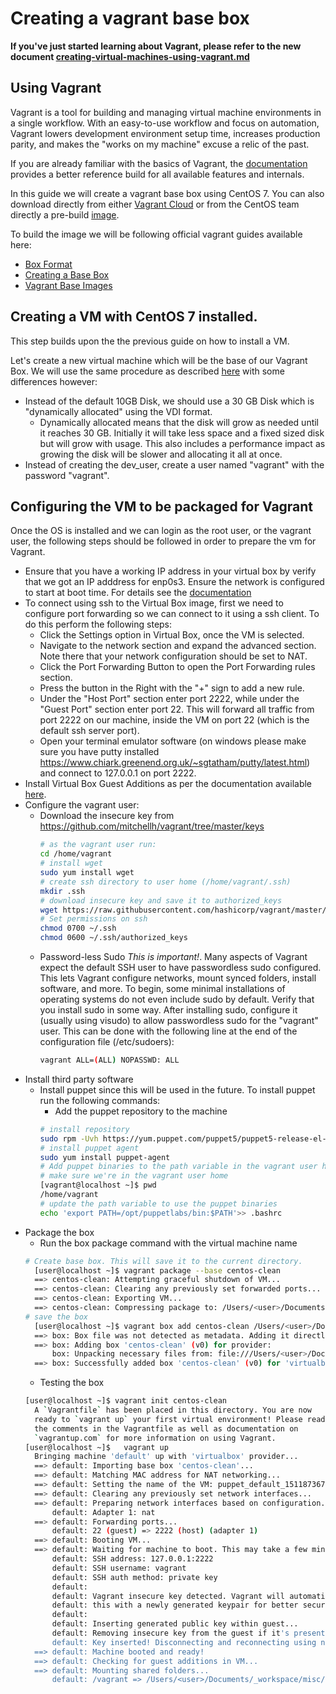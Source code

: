 # Creating a vagrant base box

**If you've just started learning about Vagrant, please refer to the new document [creating-virtual-machines-using-vagrant.md](../extra/creating-virtual-machines-using-vagrant.md)**

## Using Vagrant
Vagrant is a tool for building and managing virtual machine environments in a single workflow. With an easy-to-use workflow and focus on automation, Vagrant lowers development environment setup time, increases production parity, and makes the "works on my machine" excuse a relic of the past.

If you are already familiar with the basics of Vagrant, the [documentation](https://www.vagrantup.com/docs/index.html "documentation") provides a better reference build for all available features and internals.

In this guide we will create a vagrant base box using CentOS 7. You can also download directly from either [Vagrant Cloud](https://app.vagrantup.com/centos/boxes/7) or from the CentOS team directly a pre-build [image](https://seven.centos.org/2017/10/updated-centos-vagrant-images-available-v1710-01/).

To build the image we will be following official vagrant guides available here:
* [Box Format](https://www.vagrantup.com/docs/boxes/format.html)
* [Creating a Base Box](https://www.vagrantup.com/docs/virtualbox/boxes.html)
* [Vagrant Base Images](https://www.vagrantup.com/docs/boxes/base.html) 

## Creating a VM with CentOS 7 installed.

This step builds upon the the previous guide on how to install a VM. 

Let's create a new virtual machine which will be the base of our Vagrant Box. We will use the same procedure as described [here](https://github.com/optymyze-dev/devops-bootcamp/blob/master/extra/virtualbox-and-centos-minimal.md "here") with some differences however:

* Instead of the default 10GB Disk, we should use a 30 GB Disk which is "dynamically allocated" using the VDI format.
  * Dynamically allocated means that the disk will grow as needed until it reaches 30 GB. Initially it will take less space and a fixed sized disk but will grow with usage. This also includes a performance impact as growing the disk will be slower and allocating it all at once.
* Instead of creating the dev_user, create a user named "vagrant" with the password "vagrant".

## Configuring the VM to be packaged for Vagrant

Once the OS is installed and we can login as the root user, or the vagrant user, the following steps should be followed in order to prepare the vm for Vagrant.

* Ensure that you have a working IP address in your virtual box by verify that we got an IP adddress for enp0s3. Ensure the network is configured to start at boot time. For details see the [documentation](https://github.com/optymyze-dev/devops-bootcamp/blob/master/extra/virtualbox-and-centos-minimal.md "documentation") 
* To connect using ssh to the Virtual Box image, first we need to configure port forwarding so we can connect to it using a ssh client. To do this perform the following steps:
  * Click the Settings option in Virtual Box, once the VM is selected.
  * Navigate to the network section and expand the advanced section. Note there that your network configuration should be set to NAT.
  * Click the Port Forwarding Button to open the Port Forwarding rules section.
  * Press the button in the Right with the "+" sign to add a new rule.
  * Under the "Host Port" section enter port 2222, while under the "Guest Port" section enter port 22. This will forward all traffic from port 2222 on our machine, inside the VM on port 22 (which is the default ssh server port).
  * Open your terminal emulator software (on windows please make sure you have putty installed https://www.chiark.greenend.org.uk/~sgtatham/putty/latest.html) and connect to 127.0.0.1 on port 2222.
* Install Virtual Box Guest Additions as per the documentation available [here](https://github.com/optymyze-dev/devops-bootcamp/blob/master/extra/virtualbox-and-centos-minimal.md). 
* Configure the vagrant user:
  * Download the insecure key from https://github.com/mitchellh/vagrant/tree/master/keys
	``` sh
	# as the vagrant user run:
	cd /home/vagrant
	# install wget
	sudo yum install wget
	# create ssh directory to user home (/home/vagrant/.ssh)
	mkdir .ssh
	# download insecure key and save it to authorized_keys
	wget https://raw.githubusercontent.com/hashicorp/vagrant/master/keys/vagrant.pub	-O ~/.ssh/authorized_keys
	# Set permissions on ssh
	chmod 0700 ~/.ssh
	chmod 0600 ~/.ssh/authorized_keys
	```
  * Password-less Sudo
	*This is important!*. Many aspects of Vagrant expect the default SSH user to have passwordless sudo configured. This lets Vagrant configure networks, mount synced folders, install software, and more.
	To begin, some minimal installations of operating systems do not even include sudo by default. Verify that you install sudo in some way.
	After installing sudo, configure it (usually using visudo) to allow passwordless sudo for the "vagrant" user. This can be done with the following line at the end of the configuration file (/etc/sudoers):
	```sh
	vagrant ALL=(ALL) NOPASSWD: ALL
	```
* Install third party software
  * Install puppet since this will be used in the future. To install puppet run the following commands:
	* Add the puppet repository to the machine
	```sh
	# install repository
	sudo rpm -Uvh https://yum.puppet.com/puppet5/puppet5-release-el-7.noarch.rpm
	# install puppet agent
	sudo yum install puppet-agent
	# Add puppet binaries to the path variable in the vagrant user home
	# make sure we're in the vagrant user home
	[vagrant@localhost ~]$ pwd
	/home/vagrant
	# update the path variable to use the puppet binaries
	echo 'export PATH=/opt/puppetlabs/bin:$PATH'>> .bashrc
	```
* Package the box
  * Run the box package command with the virtual machine name
  ```sh
  # Create base box. This will save it to the current directory. 
	[user@localhost ~]$ vagrant package --base centos-clean
	==> centos-clean: Attempting graceful shutdown of VM...
	==> centos-clean: Clearing any previously set forwarded ports...
	==> centos-clean: Exporting VM...
	==> centos-clean: Compressing package to: /Users/<user>/Documents/_workspace/misc/puppet/package.box 
  # save the box
	[user@localhost ~]$ vagrant box add centos-clean /Users/<user>/Documents/_workspace/misc/puppet/package.box
	==> box: Box file was not detected as metadata. Adding it directly...
	==> box: Adding box 'centos-clean' (v0) for provider:
		box: Unpacking necessary files from: file:///Users/<user>/Documents/_workspace/misc/puppet/package.box
	==> box: Successfully added box 'centos-clean' (v0) for 'virtualbox'! 
  ```
  * Testing the box
  ```sh
  [user@localhost ~]$ vagrant init centos-clean
	A `Vagrantfile` has been placed in this directory. You are now
	ready to `vagrant up` your first virtual environment! Please read
	the comments in the Vagrantfile as well as documentation on
	`vagrantup.com` for more information on using Vagrant.
  [user@localhost ~]$	vagrant up
	Bringing machine 'default' up with 'virtualbox' provider...
	==> default: Importing base box 'centos-clean'...
	==> default: Matching MAC address for NAT networking...
	==> default: Setting the name of the VM: puppet_default_1511873672602_57381
	==> default: Clearing any previously set network interfaces...
	==> default: Preparing network interfaces based on configuration...
		default: Adapter 1: nat
	==> default: Forwarding ports...
		default: 22 (guest) => 2222 (host) (adapter 1)
	==> default: Booting VM...
	==> default: Waiting for machine to boot. This may take a few minutes...
		default: SSH address: 127.0.0.1:2222
		default: SSH username: vagrant
		default: SSH auth method: private key
		default:
		default: Vagrant insecure key detected. Vagrant will automatically replace
		default: this with a newly generated keypair for better security.
		default:
		default: Inserting generated public key within guest...
		default: Removing insecure key from the guest if it's present...
		default: Key inserted! Disconnecting and reconnecting using new SSH key...
	==> default: Machine booted and ready!
	==> default: Checking for guest additions in VM...
	==> default: Mounting shared folders...
		default: /vagrant => /Users/<user>/Documents/_workspace/misc/puppet
  ```

